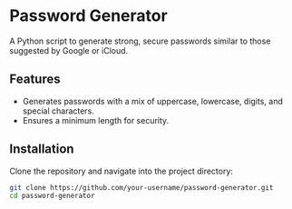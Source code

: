 # Password Generator

A Python script to generate strong, secure passwords similar to those suggested by Google or iCloud.

## Features
- Generates passwords with a mix of uppercase, lowercase, digits, and special characters.
- Ensures a minimum length for security.

## Installation
Clone the repository and navigate into the project directory:
```bash
git clone https://github.com/your-username/password-generator.git
cd password-generator
